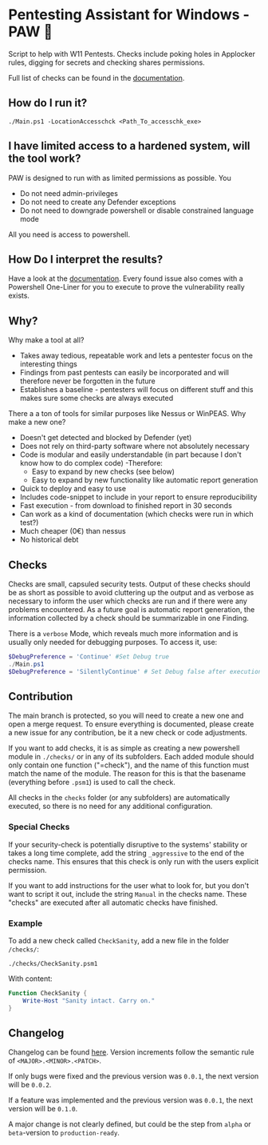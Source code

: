 # Pentesting Assistant for Windows - PAW 🐾

Script to help with W11 Pentests. Checks include poking holes in Applocker rules, digging for secrets and checking shares permissions. 

Full list of checks can be found in the [documentation](./documentation).

## How do I run it?

`./Main.ps1 -LocationAccesschck <Path_To_accesschk_exe>`

## I have limited access to a hardened system, will the tool work?

PAW is designed to run with as limited permissions as possible. You 
- Do not need admin-privileges
- Do not need to create any Defender exceptions
- Do not need to downgrade powershell or disable constrained language mode

All you need is access to powershell.

## How Do I interpret the results?

Have a look at the [documentation](./documentation). 
Every found issue also comes with a Powershell One-Liner for you to execute to prove the vulnerability really exists.

## Why?

Why make a tool at all?
- Takes away tedious, repeatable work and lets a pentester focus on the interesting things 
- Findings from past pentests can easily be incorporated and will therefore never be forgotten in the future
- Establishes a baseline - pentesters will focus on different stuff and this makes sure some checks are always executed

There a a ton of tools for similar purposes like Nessus or WinPEAS. Why make a new one?
- Doesn't get detected and blocked by Defender (yet)
- Does not rely on third-party software where not absolutely necessary 
- Code is modular and easily understandable (in part because I don't know how to do complex code) -Therefore:
    - Easy to expand by new checks (see below)
    - Easy to expand by new functionality like automatic report generation
- Quick to deploy and easy to use
- Includes code-snippet to include in your report to ensure reproducibility
- Fast execution - from download to finished report in 30 seconds
- Can work as a kind of documentation (which checks were run in which test?)
- Much cheaper (0€) than nessus
- No historical debt

## Checks

Checks are small, capsuled security tests. Output of these checks should be as short as possible to avoid cluttering up the output and as verbose as necessary to inform the user which checks are run and if there were any problems encountered. As a future goal is automatic report generation, the information collected by a check should be summarizable in one Finding.

There is a `verbose` Mode, which reveals much more information and is usually only needed for debugging purposes. To access it, use:

```powershell
$DebugPreference = 'Continue' #Set Debug true
./Main.ps1
$DebugPreference = 'SilentlyContinue' # Set Debug false after execution
```

## Contribution

The main branch is protected, so you will need to create a new one and open a merge request. To ensure everything is documented, please create a new issue for any contribution, be it a new check or code adjustments. 

If you want to add checks, it is as simple as creating a new powershell module in `./checks/` or in any of its subfolders. 
Each added module should only contain one function ("=check"), and the name of this function must match the name of the module.
The reason for this is that the basename (everything before `.psm1`) is used to call the check.

All checks in the `checks` folder (or any subfolders) are automatically executed, so there is no need for any additional configuration.

### Special Checks

If your security-check is potentially disruptive to the systems' stability or takes a long time complete, add the string `_aggressive` to the end of the checks name.
This ensures that this check is only run with the users explicit permission.

If you want to add instructions for the user what to look for, but you don't want to script it out, include the string `Manual` in the checks name.
These "checks" are executed after all automatic checks have finished.

### Example

To add a new check called `CheckSanity`, add a new file in the folder `/checks/`:

`./checks/CheckSanity.psm1`

With content:

```powershell
Function CheckSanity {
    Write-Host "Sanity intact. Carry on."
}
```

## Changelog

Changelog can be found [here](./documentation/Changelog.md). Version increments follow the semantic rule of `<MAJOR>.<MINOR>.<PATCH>`.

If only bugs were fixed and the previous version was `0.0.1`, the next version will be `0.0.2`.

If a feature was implemented and the previous version was `0.0.1`, the next version will be `0.1.0`.

A major change is not clearly defined, but could be the step from `alpha` or `beta`-version to `production-ready`.
